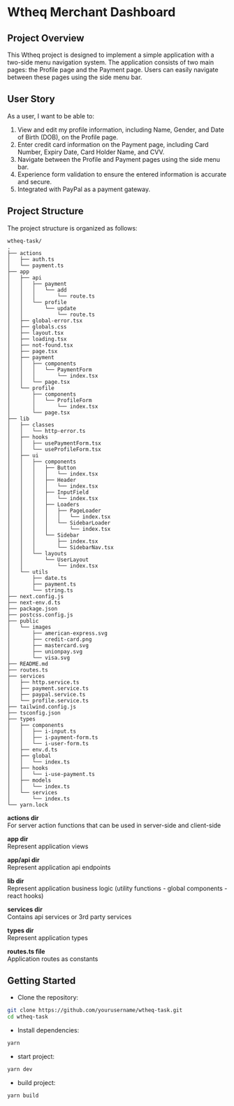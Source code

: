 # Wtheq Merchant Dashboard

## Project Overview

This Wtheq project is designed to implement a simple application with a two-side menu navigation system. The application consists of two main pages: the Profile page and the Payment page. Users can easily navigate between these pages using the side menu bar.

## User Story

As a user, I want to be able to:

1. View and edit my profile information, including Name, Gender, and Date of Birth (DOB), on the Profile page.
2. Enter credit card information on the Payment page, including Card Number, Expiry Date, Card Holder Name, and CVV.
3. Navigate between the Profile and Payment pages using the side menu bar.
4. Experience form validation to ensure the entered information is accurate and secure.
5. Integrated with PayPal as a payment gateway.

## Project Structure

The project structure is organized as follows:

```
wtheq-task/
.
├── actions
│   ├── auth.ts
│   └── payment.ts
├── app
│   ├── api
│   │   ├── payment
│   │   │   └── add
│   │   │       └── route.ts
│   │   └── profile
│   │       └── update
│   │           └── route.ts
│   ├── global-error.tsx
│   ├── globals.css
│   ├── layout.tsx
│   ├── loading.tsx
│   ├── not-found.tsx
│   ├── page.tsx
│   ├── payment
│   │   ├── components
│   │   │   └── PaymentForm
│   │   │       └── index.tsx
│   │   └── page.tsx
│   └── profile
│       ├── components
│       │   └── ProfileForm
│       │       └── index.tsx
│       └── page.tsx
├── lib
│   ├── classes
│   │   └── http-error.ts
│   ├── hooks
│   │   ├── usePaymentForm.tsx
│   │   └── useProfileForm.tsx
│   ├── ui
│   │   ├── components
│   │   │   ├── Button
│   │   │   │   └── index.tsx
│   │   │   ├── Header
│   │   │   │   └── index.tsx
│   │   │   ├── InputField
│   │   │   │   └── index.tsx
│   │   │   ├── Loaders
│   │   │   │   ├── PageLoader
│   │   │   │   │   └── index.tsx
│   │   │   │   └── SidebarLoader
│   │   │   │       └── index.tsx
│   │   │   └── Sidebar
│   │   │       ├── index.tsx
│   │   │       └── SidebarNav.tsx
│   │   └── layouts
│   │       └── UserLayout
│   │           └── index.tsx
│   └── utils
│       ├── date.ts
│       ├── payment.ts
│       └── string.ts
├── next.config.js
├── next-env.d.ts
├── package.json
├── postcss.config.js
├── public
│   └── images
│       ├── american-express.svg
│       ├── credit-card.png
│       ├── mastercard.svg
│       ├── unionpay.svg
│       └── visa.svg
├── README.md
├── routes.ts
├── services
│   ├── http.service.ts
│   ├── payment.service.ts
│   ├── paypal.service.ts
│   └── profile.service.ts
├── tailwind.config.js
├── tsconfig.json
├── types
│   ├── components
│   │   ├── i-input.ts
│   │   ├── i-payment-form.ts
│   │   └── i-user-form.ts
│   ├── env.d.ts
│   ├── global
│   │   └── index.ts
│   ├── hooks
│   │   └── i-use-payment.ts
│   ├── models
│   │   └── index.ts
│   └── services
│       └── index.ts
└── yarn.lock
```

**actions dir**  
For server action functions that can be used in server-side and client-side

**app dir**  
Represent application views 

**app/api dir**  
Represent application api endpoints 

**lib dir**  
Represent application business logic (utility functions - global components - react hooks) 

**services dir**  
Contains api services or 3rd party services   

**types dir**  
Represent application types 

**routes.ts file**  
Application routes as constants 

## Getting Started

- Clone the repository:

```bash
git clone https://github.com/yourusername/wtheq-task.git
cd wtheq-task
```

- Install dependencies:

```bash
yarn
```

- start project:

```bash
yarn dev
```

- build project:

```bash
yarn build
```
